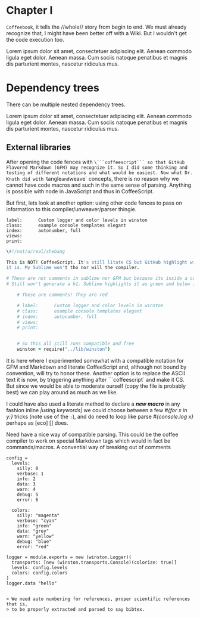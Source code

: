 # Chapter I

`Coffeebook`, it tells the //whole// story from begin to end. We must already
recognize that, I might have been better off with a Wiki. But I wouldn't get the
code execution too.

Lorem ipsum dolor sit amet, consectetuer adipiscing elit. Aenean commodo ligula
eget dolor. Aenean massa. Cum sociis natoque penatibus et magnis dis parturient
montes, nascetur ridiculus mus.

# Dependency trees

There can be multiple nested dependency trees.

Lorem ipsum dolor sit amet, consectetuer adipiscing elit. Aenean commodo ligula
eget dolor. Aenean massa. Cum sociis natoque penatibus et magnis dis parturient
montes, nascetur ridiculus mus.

## External libraries

After opening the code fences with `\```coffeescript``` so that GitHub Flavored
Markdown (GFM) may recognize it. So I did some thinking and testing of different
notations and what would be easiest. Now what Dr. Knuth did with `tangle` and
`weave` concepts, there is no reason why we cannot have code macros and such in
the same sense of parsing. Anything is possible with node in JavaScript and thus
in CoffeeScript.

But first, lets look at another option: using other code fences to pass on
information to this compiler/unweaver/parser thingie.

```ascii
label:      Custom logger and color levels in winston
class:      example console templates elegant
index:      autonumber, full
views:
print:
```

```coffeescript
\#!/not/a/real/shebang

This is NOT! CoffeeScript. It's still litate CS but GitHub highlight will think
it is. My Sublime won't tho nor will the compiler.

# These are not comments in sublime nor GFM but because its inside a code fence
# Still won't generate a h1. Sublime highlights it as green and below its red

    # These are comments! They are red

    # label:      Custom logger and color levels in winston
    # class:      example console templates elegant
    # index:      autonumber, full
    # views:
    # print:


    # So this all still runs compatible and free
    winston = require("../lib/winston")

```

It is here where I experimented somewhat with a compatible notation for GFM and
Markdown and literate CoffeeScript and, although not bound by convention, will
try to honor these. Another option is to replace the ASCII text it is now,
by triggering anything after ```coffeescript` and make it CS. But since we
would be able to moderate ourself (copy the file is probably best) we can play
around as much as we like.

I could have also used a literate method to declare a ___new macro___ in any
fashion inline _|using keywords|_ we could choose between a few _#{for x in y:}_
tricks (note use of the `:`), and do need to loop like parse _#{console.log x}_
perhaps as [eco] [] does.

Need have a nice way of compatible parsing. This could be the coffee compiler to
work on special Markdown tags which would in fact be commands/macros. A
convential way of breaking out of comments


    config =
      levels:
        silly: 0
        verbose: 1
        info: 2
        data: 3
        warn: 4
        debug: 5
        error: 6

      colors:
        silly: "magenta"
        verbose: "cyan"
        info: "green"
        data: "grey"
        warn: "yellow"
        debug: "blue"
        error: "red"

    logger = module.exports = new (winston.Logger)(
      transports: [new (winston.transports.Console)(colorize: true)]
      levels: config.levels
      colors: config.colors
    )
    logger.data "hello"



```

> We need auto numbering for references, proper scientific references that is,
> to be properly extracted and parsed to say bibtex.
